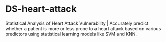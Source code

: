 # DS-heart-attack
Statistical Analysis of Heart Attack Vulnerability | Accurately predict whether a patient is more or less prone to a heart attack based on various predictors using statistical learning models like SVM and KNN.

